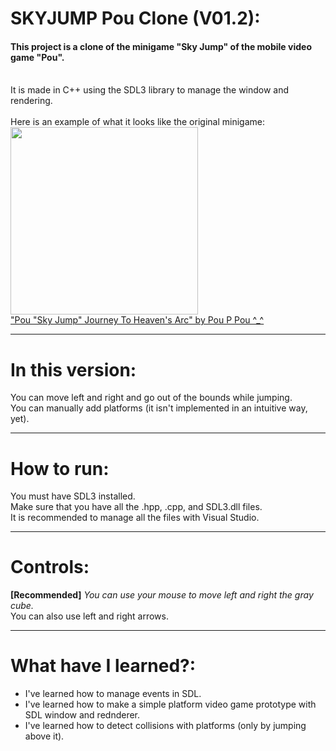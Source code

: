 # SKYJUMP Pou Clone (V01.2):
#### This project is a clone of the minigame "Sky Jump" of the mobile video game "Pou".
<br>
It is made in C++ using the SDL3 library to manage the window and rendering.
</br>
<br>Here is an example of what it looks like the original minigame:</br>
<img src="https://github.com/user-attachments/assets/87342f79-49dd-4af3-8ee1-5a47f127c810" width="300">
<br>
<a href="https://www.youtube.com/watch?v=oWz7u3rmQMM&t=75s"> "Pou "Sky Jump" Journey To Heaven's Arc" by Pou P Pou ^_^ </a>
</br>

---
# In this version:

You can move left and right and go out of the bounds while jumping.
<br/>
You can manually add platforms (it isn't implemented in an intuitive way, yet).

---
# How to run:

You must have SDL3 installed.
<br/>
Make sure that you have all the .hpp, .cpp, and SDL3.dll files.
<br/>
It is recommended to manage all the files with Visual Studio.

---
# Controls:
**[Recommended]** *You can use your mouse to move left and right the gray cube.*
<br/>
You can also use left and right arrows.

---
# What have I learned?:
- I've learned how to manage events in SDL.
- I've learned how to make a simple platform video game prototype with SDL window and rednderer.
- I've learned how to detect collisions with platforms (only by jumping above it).
